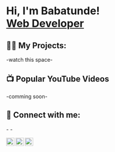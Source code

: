 <h1>Hi, I'm Babatunde! <br/><a href="https://github.com/2ndeDdeveloper">Web Developer</a></h1>


<h2>👨‍💻 My Projects:</h2>

-watch this space-
 
<h2>📺 Popular YouTube Videos</h2>
           
  -comming soon-

  <h2> 🤳 Connect with me:</h2>
  - -

[<img align="left" alt="2ndeDdeveloper | Twitter" width="22px" src="https://cdn.jsdelivr.net/npm/simple-icons@v3/icons/twitter.svg" />][twitter]
[<img align="left" alt="2ndeDdeveloper | LinkedIn" width="22px" src="https://cdn.jsdelivr.net/npm/simple-icons@v3/icons/linkedin.svg" />][linkedin]
[<img align="left" alt="2ndeDdeveloper | Instagram" width="22px" src="https://cdn.jsdelivr.net/npm/simple-icons@v3/icons/instagram.svg" />][instagram]

[twitter]: https://twitter.com/2ndeDdeveloper/
                                                                                                                                       
[instagram]: https://www.instagram.com/2ndeddeveloper/
                                                                                                                                       
[linkedin]: https://www.linkedin.com/in/babatunde-ayoade-453674238/

<!--
**2ndeDdeveloper/2ndeDdeveloper** is a ✨ _special_ ✨ repository because its `README.md` (this file) appears on your GitHub profile.

Here are some ideas to get you started:

- 🔭 I’m currently working on ...
- 🌱 I’m currently learning ...
- 👯 I’m looking to collaborate on ...
- 🤔 I’m looking for help with ...
- 💬 Ask me about ...
- 📫 How to reach me: ...
- 😄 Pronouns: ...
- ⚡ Fun fact: ...
-->
